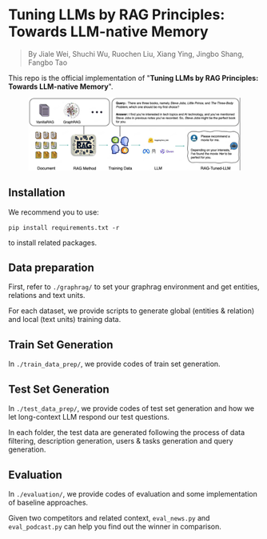 # Tuning LLMs by RAG Principles: Towards LLM-native Memory

> By Jiale Wei, Shuchi Wu, Ruochen Liu, Xiang Ying, Jingbo Shang, Fangbo Tao

This repo is the official implementation of "**Tuning LLMs by RAG Principles: Towards LLM-native Memory**".

<figure>
<p align="center" >
<img src='./figures/pipeline.png' width=700 alt="Figure 1"/>
</p>
</figure>

## Installation

We recommend you to use:
```
pip install requirements.txt -r
``` 
to install related packages.

## Data preparation

First, refer to `./graphrag/` to set your graphrag environment and get entities, relations and text units.

For each dataset, we provide scripts to generate global (entities & relation) and local (text units) training data.

## Train Set Generation

In `./train_data_prep/`, we provide codes of train set generation.

## Test Set Generation

In `./test_data_prep/`, we provide codes of test set generation and how we let long-context LLM respond our test questions.

In each folder, the test data are generated following the process of data filtering, description generation, users & tasks generation and query generation.

## Evaluation

In `./evaluation/`, we provide codes of evaluation and some implementation of baseline approaches.

Given two competitors and related context, `eval_news.py` and `eval_podcast.py` can help you find out the winner in comparison.

